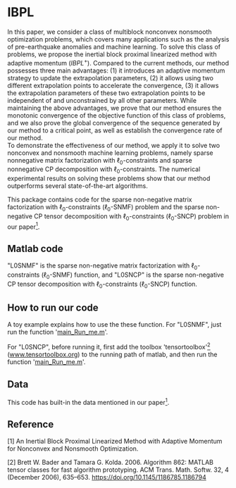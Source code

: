 # IBPL
In this paper, we consider a class of multiblock nonconvex nonsmooth optimization problems, which covers many applications such as the analysis of pre-earthquake anomalies and machine learning. To solve this class of problems, we propose the inertial block proximal linearized method with adaptive momentum ($IBPL^+$). 
Compared to the current methods, our method possesses three main advantages: 
(1) it introduces an adaptive momentum strategy to update the extrapolation parameters, 
(2) it allows using two different extrapolation points to accelerate the convergence, 
(3) it allows the extrapolation parameters of these two extrapolation points to be independent of and unconstrained by all other parameters.    While maintaining the above advantages, we prove that our method ensures the monotonic convergence of the objective function of this class of problems, and we also prove the global convergence of the sequence generated by our method to a critical point, as well as establish the convergence rate of our method.  
To demonstrate the effectiveness of our method, we apply it to solve two nonconvex and nonsmooth machine learning problems, namely sparse nonnegative matrix factorization with $\ell_0$-constraints and sparse nonnegative CP decomposition with $\ell_0$-constraints. 
The numerical experimental results on solving these problems show that our method outperforms several state-of-the-art algorithms. 

This package contains code for the sparse non-negative matrix factorization with $\ell_0$-constraints ($\ell_0$-SNMF) problem and the sparse non-negative CP tensor decomposition with $\ell_0$-constraints ($\ell_0$-SNCP) problem in our paper[<sup>1</sup>](#refer-id). 

## Matlab code
"L0SNMF" is the sparse non-negative matrix factorization with $\ell_0$-constraints ($\ell_0$-SNMF) function, and "L0SNCP" is the sparse non-negative CP tensor decomposition with $\ell_0$-constraints ($\ell_0$-SNCP) function. 

## How to run our code
A toy example explains how to use the these function. For "L0SNMF", just run the function '[main_Run_me.m](L0SNMF/main_Run_me.m)'. 

For "L0SNCP", before running it, first add the toolbox 'tensortoolbox'[<sup>2</sup>](#refer-id) (www.tensortoolbox.org) to the running path of matlab, and then run the function '[main_Run_me.m](L0SNCP/main_Run_me.m)'. 

## Data
This code has built-in the data mentioned in our paper[<sup>1</sup>](#refer-id). 

## Reference
<div id="refer-id"></div>
[1] An Inertial Block Proximal Linearized  Method with Adaptive Momentum for Nonconvex and Nonsmooth Optimization. 

[2] Brett W. Bader and Tamara G. Kolda. 2006. Algorithm 862: MATLAB tensor classes for fast algorithm prototyping. ACM Trans. Math. Softw. 32, 4 (December 2006), 635–653. https://doi.org/10.1145/1186785.1186794
